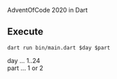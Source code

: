 AdventOfCode 2020 in Dart

## Execute

`dart run bin/main.dart $day $part`

day  ... 1..24  
part ... 1 or 2



